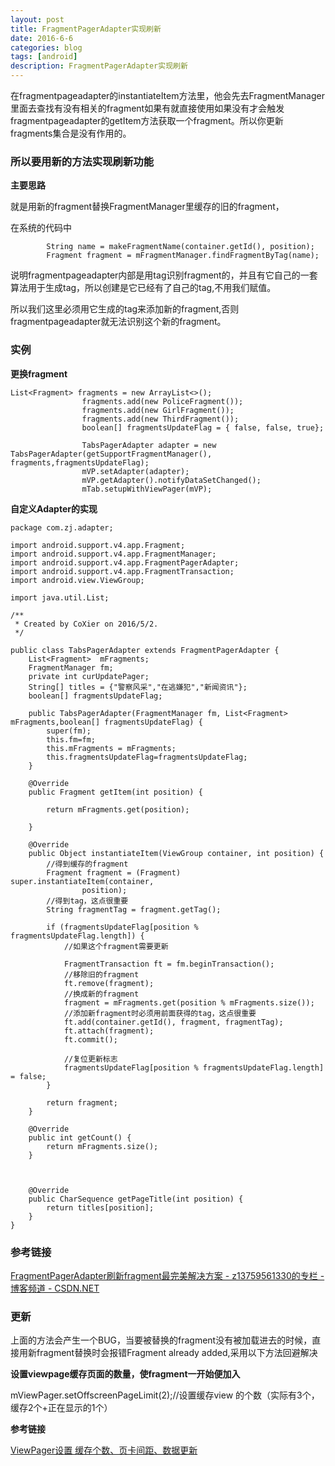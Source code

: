 ```yaml
---
layout: post
title: FragmentPagerAdapter实现刷新
date: 2016-6-6
categories: blog
tags: [android]
description: FragmentPagerAdapter实现刷新
---
```


在fragmentpageadapter的instantiateItem方法里，他会先去FragmentManager里面去查找有没有相关的fragment如果有就直接使用如果没有才会触发fragmentpageadapter的getItem方法获取一个fragment。所以你更新fragments集合是没有作用的。


### 所以要用新的方法实现刷新功能 

**主要思路**   

就是用新的fragment替换FragmentManager里缓存的旧的fragment，

在系统的代码中     

```
        String name = makeFragmentName(container.getId(), position);
        Fragment fragment = mFragmentManager.findFragmentByTag(name);
```


   说明fragmentpageadapter内部是用tag识别fragment的，并且有它自己的一套算法用于生成tag，所以创建是它已经有了自己的tag,不用我们赋值。 

所以我们这里必须用它生成的tag来添加新的fragment,否则fragmentpageadapter就无法识别这个新的fragment。



### 实例 


**更换fragment**

```
List<Fragment> fragments = new ArrayList<>();
                fragments.add(new PoliceFragment());
                fragments.add(new GirlFragment());
                fragments.add(new ThirdFragment());
                boolean[] fragmentsUpdateFlag = { false, false, true};

                TabsPagerAdapter adapter = new TabsPagerAdapter(getSupportFragmentManager(), fragments,fragmentsUpdateFlag);
                mVP.setAdapter(adapter);
                mVP.getAdapter().notifyDataSetChanged();
                mTab.setupWithViewPager(mVP);
```

**自定义Adapter的实现**


```
package com.zj.adapter;

import android.support.v4.app.Fragment;
import android.support.v4.app.FragmentManager;
import android.support.v4.app.FragmentPagerAdapter;
import android.support.v4.app.FragmentTransaction;
import android.view.ViewGroup;

import java.util.List;

/**
 * Created by CoXier on 2016/5/2.
 */

public class TabsPagerAdapter extends FragmentPagerAdapter {
    List<Fragment>  mFragments;
    FragmentManager fm;
    private int curUpdatePager;
    String[] titles = {"警察风采","在逃嫌犯","新闻资讯"};
    boolean[] fragmentsUpdateFlag;

    public TabsPagerAdapter(FragmentManager fm, List<Fragment> mFragments,boolean[] fragmentsUpdateFlag) {
        super(fm);
        this.fm=fm;
        this.mFragments = mFragments;
        this.fragmentsUpdateFlag=fragmentsUpdateFlag;
    }

    @Override
    public Fragment getItem(int position) {

        return mFragments.get(position);

    }

    @Override
    public Object instantiateItem(ViewGroup container, int position) {
        //得到缓存的fragment
        Fragment fragment = (Fragment) super.instantiateItem(container,
                position);
        //得到tag，这点很重要
        String fragmentTag = fragment.getTag();

        if (fragmentsUpdateFlag[position % fragmentsUpdateFlag.length]) {
            //如果这个fragment需要更新

            FragmentTransaction ft = fm.beginTransaction();
            //移除旧的fragment
            ft.remove(fragment);
            //换成新的fragment
            fragment = mFragments.get(position % mFragments.size());
            //添加新fragment时必须用前面获得的tag，这点很重要
            ft.add(container.getId(), fragment, fragmentTag);
            ft.attach(fragment);
            ft.commit();

            //复位更新标志
            fragmentsUpdateFlag[position % fragmentsUpdateFlag.length] = false;
        }

        return fragment;
    }

    @Override
    public int getCount() {
        return mFragments.size();
    }



    @Override
    public CharSequence getPageTitle(int position) {
        return titles[position];
    }
}
```


### 参考链接

[FragmentPagerAdapter刷新fragment最完美解决方案 - z13759561330的专栏 - 博客频道 - CSDN.NET](http://blog.csdn.net/z13759561330/article/details/40737381)


### 更新

上面的方法会产生一个BUG，当要被替换的fragment没有被加载进去的时候，直接用新fragment替换时会报错Fragment already added,采用以下方法回避解决

**设置viewpage缓存页面的数量，使fragment一开始便加入** 

mViewPager.setOffscreenPageLimit(2);//设置缓存view 的个数（实际有3个，缓存2个+正在显示的1个）


**参考链接**

[ViewPager设置 缓存个数、页卡间距、数据更新](http://blog.csdn.net/jia4525036/article/details/18982197)

